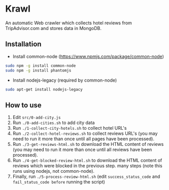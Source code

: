 # Krawl
An automatic Web crawler which collects hotel reviews from TripAdvisor.com and stores data in MongoDB.


## Installation

* Install common-node (https://www.npmjs.com/package/common-node)
```bash
sudo npm -g install common-node
sudo npm -g install phantomjs
```
* Install nodejs-legacy (required by common-node)
```bash
sudo apt-get install nodejs-legacy
```

## How to use

1. Edit `src/0-add-city.js`
2. Run `./0-add-cities.sh` to add city data
3. Run `./1-collect-city-hotels.sh` to collect hotel URL's
4. Run `./2-collect-hotel-reviews.sh` to collect reviews URL's (you may need to run it more than once until all pages have been processed).
5. Run `./3-get-reviews-html.sh` to download the HTML content of reviews (you may need to run it more than once until all reviews have been processed).
6. Run `./4-get-blocked-review-html.sh` to download the HTML content of reviews which were blocked in the previous step. many steps (note this runs using nodejs, not common-node).
7. Finally, run `./5-process-review-html.sh` (edit `success_status_code` and `fail_status_code before` running the script)

